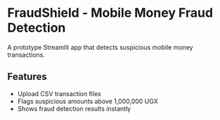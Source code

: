 # FraudShield - Mobile Money Fraud Detection

A prototype Streamlit app that detects suspicious mobile money transactions.

## Features
- Upload CSV transaction files
- Flags suspicious amounts above 1,000,000 UGX
- Shows fraud detection results instantly
